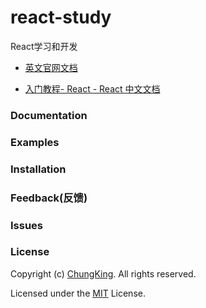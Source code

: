 # react-study
React学习和开发


* [英文官网文档](https://reactjs.org/docs/getting-started.html)

* [入门教程- React - React 中文文档](https://doc.react-china.org/tutorial/tutorial.html)



### Documentation

### Examples

### Installation

### Feedback(反馈)


### Issues

### License
Copyright (c) [ChungKing](https://github.com/HuangCongQing/react-study). All rights reserved.

Licensed under the [MIT](./LICENSE) License.
